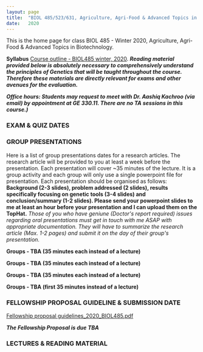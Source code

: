 ```yaml
---
layout: page
title:  "BIOL 485/523/631, Agriculture, Agri-Food & Advanced Topics in Biotechnology, Winter 2020"
date:   2020
---
```

This is the home page for class BIOL 485 - Winter 2020, Agriculture, Agri-Food & Advanced Topics in Biotechnology.

**Syllabus**
[Course outline - BIOL485 winter, 2020](). 
**_Reading material provided below is absolutely necessary to comprehensively understand the principles of Genetics that will be taught throughout the course. Therefore these materials are directly relevant for exams and other avenues for the evaluation._** 

**_Office hours: Students may request to meet with Dr. Aashiq Kachroo (via email) by appointment at GE 330.11. There are no TA sessions in this course.)_**

### **EXAM & QUIZ DATES**


### **GROUP PRESENTATIONS**
Here is a list of group presentations dates for a research articles. The research article will be provided to you at least a week before the presentation. Each presentation will cover ~35 minutes of the lecture. It is a group activity and each group will only use a single powerpoint file for presentation. Each presentation should be organised as follows: 
**Background (2-3 slides), problem addressed (2 slides), results specifically focusing on genetic tools (3-4 slides) and conclusion/summary (1-2 slides). Please send your powerpoint slides to me at least an hour before your presentation and I can upload them on the TopHat.** 
_Those of you who have geniune (Doctor's report required) issues regarding oral presentations must get in touch with me ASAP with appropriate documentation. They will have to summarize the research article (Max. 1-2 pages) and submit it on the day of their group's presentation._ 

**Groups - TBA (35 minutes each instead of a lecture)** 

**Groups - TBA (35 minutes each instead of a lecture)** 

**Groups - TBA (35 minutes each instead of a lecture)** 

**Groups - TBA (first 35 minutes instead of a lecture)** 

### **FELLOWSHIP PROPOSAL GUIDELINE & SUBMISSION DATE**

[Fellowship proposal guidelines_2020_BIOL485.pdf]()

**_The Fellowship Proposal is due TBA_**

### **LECTURES & READING MATERIAL**



